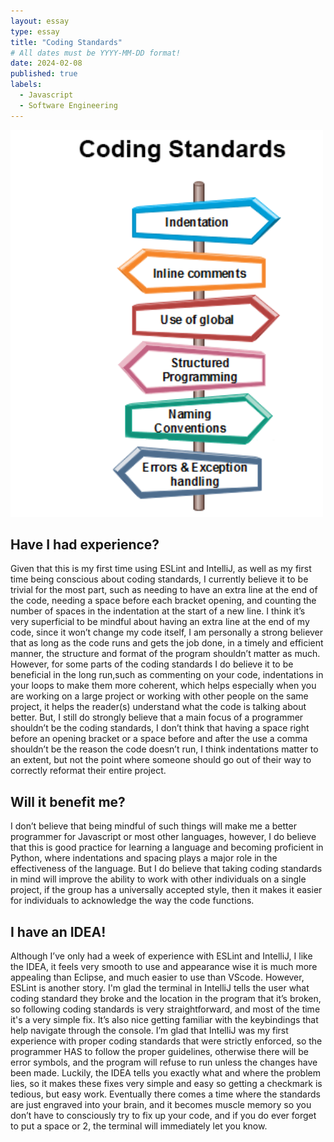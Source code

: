 ```yaml
---
layout: essay
type: essay
title: "Coding Standards"
# All dates must be YYYY-MM-DD format!
date: 2024-02-08
published: true
labels:
  - Javascript
  - Software Engineering
---
```

<img width="500px" src="../img/standards.png" >

## Have I had experience?
Given that this is my first time using ESLint and IntelliJ, as well as my first time being conscious about coding standards, I currently believe it to be trivial for the most part, such as needing to have an extra line at the end of the code, needing a space before each bracket opening, and counting the number of spaces in the indentation at the start of a new line. I think it’s very superficial to be mindful about having an extra line at the end of my code, since it won’t change my code itself, I am personally a strong believer that as long as the code runs and gets the job done, in a timely and efficient manner, the structure and format of the program shouldn’t matter as much. However, for some parts of the coding standards I do believe it to be beneficial in the long run,such as commenting on your code, indentations in your loops to make them more coherent, which helps especially when you are working on a large project or working with other people on the same project, it helps the reader(s) understand what the code is talking about better. But, I still do strongly believe that a main focus of a programmer shouldn’t be the coding standards, I don’t think that having a space right before an opening bracket or a space before and after the use a comma shouldn’t be the reason the code doesn’t run, I think indentations matter to an extent, but not the point where someone should go out of their way to correctly reformat their entire project.

## Will it benefit me?
I don’t believe that being mindful of such things will make me a better programmer for Javascript or most other languages, however, I do believe that this is good practice for learning a language and becoming proficient in Python, where indentations and spacing plays a major role in the effectiveness of the language. But I do believe that taking coding standards in mind will improve the ability to work with other individuals on a single project, if the group has a universally accepted style, then it makes it easier for individuals to acknowledge the way the code functions.

## I have an IDEA!
Although I’ve only had a week of experience with ESLint and IntelliJ, I like the IDEA, it feels very smooth to use and appearance wise it is much more appealing than Eclipse, and much easier to use than VScode. However, ESLint is another story. I'm glad the terminal in IntelliJ tells the user what coding standard they broke and the location in the program that it’s broken, so following coding standards is very straightforward, and most of the time it's a very simple fix. It’s also nice getting familiar with the keybindings that help navigate through the console. I’m glad that IntelliJ was my first experience with proper coding standards that were strictly enforced, so the programmer HAS to follow the proper guidelines, otherwise there will be error symbols, and the program will refuse to run unless the changes have been made. Luckily, the IDEA tells you exactly what and where the problem lies, so it makes these fixes very simple and easy so getting a checkmark is tedious, but easy work. Eventually there comes a time where the standards are just engraved into your brain, and it becomes muscle memory so you don’t have to consciously try to fix up your code, and if you do ever forget to put a space or 2, the terminal will immediately let you know.
